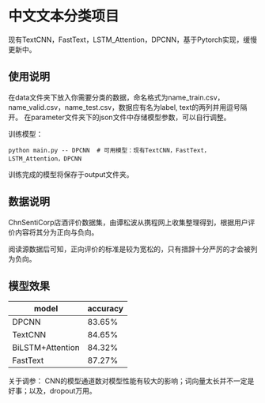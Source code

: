 # 中文文本分类项目
现有TextCNN，FastText，LSTM_Attention，DPCNN，基于Pytorch实现，缓慢更新中。

## 使用说明
在data文件夹下放入你需要分类的数据，命名格式为name_train.csv，name_valid.csv，name_test.csv，数据应有名为label, text的两列并用逗号隔开。
在parameter文件夹下的json文件中存储模型参数，可以自行调整。

训练模型：
```
python main.py -- DPCNN  # 可用模型：现有TextCNN，FastText，LSTM_Attention，DPCNN
```

训练完成的模型将保存于output文件夹。

## 数据说明

ChnSentiCorp店酒评价数据集，由谭松波从携程网上收集整理得到，根据用户评价内容将其分为正向与负向。

阅读源数据后可知，正向评价的标准是较为宽松的，只有措辞十分严厉的才会被列为负向。

## 模型效果

|  model   | accuracy  |
|  ----  | ----  |
| DPCNN  | 83.65% |
| TextCNN  | 84.65% |
| BiLSTM+Attention  | 84.32% |
| FastText  | 87.27% |

关于调参：
CNN的模型通道数对模型性能有较大的影响；词向量太长并不一定是好事；以及，dropout万用。
